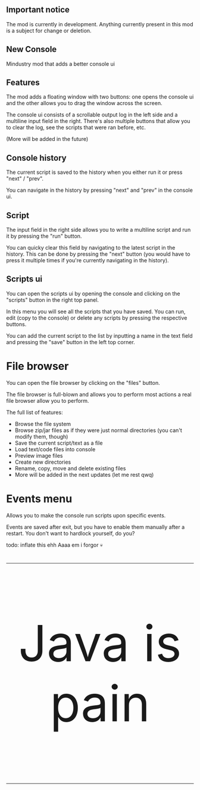 ## Important notice
The mod is currently in development. Anything currently present in this mod is a subject for change or deletion.

## New Console
Mindustry mod that adds a better console ui

## Features
The mod adds a floating window with two buttons: one opens the console ui and the other allows you to drag the window across the screen.

The console ui consists of a scrollable output log in the left side and a multiline input field in the right.
There's also multiple buttons that allow you to clear the log,
see the scripts that were ran before, etc.

(More will be added in the future)

## Console history
The current script is saved to the history when you either run it or
press "next" / "prev".

You can navigate in the history by pressing "next" and "prev" in the console ui.

## Script
The input field in the right side allows you to write a multiline script
and run it by pressing the "run" button.

You can quicky clear this field by navigating to the latest script in the history.
This can be done by pressing the "next" button (you would have to press it multiple times
if you're currently navigating in the history).

## Scripts ui
You can open the scripts ui by opening the console and clicking on the "scripts" button in the right top panel.

In this menu you will see all the scripts that you have saved.
You can run, edit (copy to the console) or delete any scripts by pressing the respective buttons.

You can add the current script to the list by inputting a
name in the text field and pressing the "save" button in the left top corner.

# File browser
You can open the file browser by clicking on the "files" button.

The file browser is full-blown and allows you to perform most actions a real file browser allow you to perform.

The full list of features:
* Browse the file system
* Browse zip/jar files as if they were just normal directories (you can't modify them, though)
* Save the current script/text as a file
* Load text/code files into console
* Preview image files
* Create new directories
* Rename, copy, move and delete existing files
* More will be added in the next updates (let me rest qwq)

# Events menu
Allows you to make the console run scripts upon specific events.

Events are saved after exit, but you have to enable them manually after a restart. You don't want to hardlock yourself, do you?

todo: inflate this ehh Aaaa em i forgor 💀

#

---

<p style="text-align: center; font-size: 100pt;">Java is pain</p>

---

#